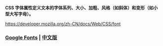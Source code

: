 **CSS 字体属性定义文本的字体系列、大小、加粗、风格（如斜体）和变形（如小型大写字母）。** 



https://developer.mozilla.org/zh-CN/docs/Web/CSS/font

### [Google Fonts](http://www.google.com/fonts) | [中文版](http://www.googlefonts.cn/)